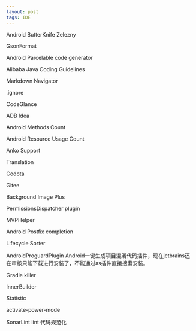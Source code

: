 ```yaml
---
layout: post
tags: IDE
---
```


Android ButterKnife Zelezny

GsonFormat

Android Parcelable code generator

Alibaba Java Coding Guidelines

Markdown Navigator

.ignore 

CodeGlance

ADB Idea

Android Methods Count

Android Resource Usage Count

Anko Support

Translation

Codota

Gitee

Background Image Plus

PermissionsDispatcher plugin

MVPHelper

Android Postfix completion

Lifecycle Sorter

AndroidProguardPlugin
Android一键生成项目混淆代码插件，现在jetbrains还在审核只能下载进行安装了，不能通过as插件直接搜索安装。

Gradle killer

InnerBuilder

Statistic

activate-power-mode

SonarLint
lint 代码规范化
